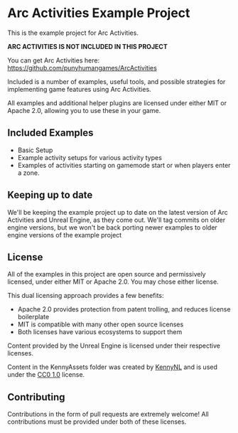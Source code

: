 # Arc Activities Example Project

This is the example project for Arc Activities.  

**ARC ACTIVITIES IS NOT INCLUDED IN THIS PROJECT**

You can get Arc Activities here: https://github.com/punyhumangames/ArcActivities

Included is a number of examples, useful tools, and possible strategies for implementing game features using Arc Activities.  

All examples and additional helper plugins are licensed under either MIT or Apache 2.0, allowing you to use these in your game.  


## Included Examples

* Basic Setup
* Example activity setups for various activity types
* Examples of activities starting on gamemode start or when players enter a zone.

## Keeping up to date

We'll be keeping the example project up to date on the latest version of Arc Activities and Unreal Engine, as they come out.  We'll tag commits on older engine versions, but we won't be back porting newer examples to older engine versions of the example project

## License
All of the examples in this project are open source and permissively licensed, under either MIT or Apache 2.0.  You may chose either license.  

This dual licensing approach provides a few benefits:
* Apache 2.0 provides protection from patent trolling, and reduces license boilerplate
* MIT is compatible with many other open source licenses
* Both licenses have various ecosystems to support them 

Content provided by the Unreal Engine is licensed under their respective licenses.  

Content in the KennyAssets folder was created by [KennyNL](https://www.kenney.nl/) and is used under the [CC0 1.0](https://creativecommons.org/publicdomain/zero/1.0/) license.  

## Contributing

Contributions in the form of pull requests are extremely welcome!  All contributions must be provided under both of these licenses.